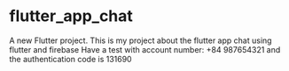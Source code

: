 # flutter_app_chat

A new Flutter project.
This is my project about the flutter app chat using flutter and firebase
Have a test with account number: +84 987654321 and the authentication code is 131690

